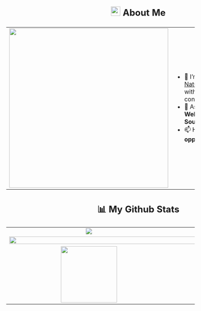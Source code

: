 <table>
<thead>
  <tr>
    <td colspan="2">
      <h2 align="center">
        <img src="https://user-images.githubusercontent.com/65576812/180335476-afb779d0-4032-4e60-9f4d-d1c3e849db2c.png" width="25px"/> 
        <span>About Me</span>
      </h2>
    </td>
  </tr>
</thead>
<tbody width="100%">
  <tr>
    <td valign="top" align="center"><img src="https://cdn.dribbble.com/users/774083/screenshots/4723590/media/6669c96fc6eddd30baeb0a0099576fcc.gif" width="425px"/></td>
    <td valign="center">
      <ul>
        <li>🔭 I’m currently working on <a href="https://github.com/karya-inc/natural-language-query/" >Natural Language Querying</a> with role based access control</li>
        <li>💬 Ask me about <strong>Linux, Rust, Web Development, Open Source, Python, C and C++</strong></li>
        <li>📫 How to reach me <strong>oppurtunities@sranjan.co.in</strong></li>
      </ul>
    </td>
  </tr>
</tbody>
<thead>
  <tr>
    <td colspan="2">   
      <h2 align="center"> 📊 My Github Stats</h2>
    </td>
  </tr>
</thead>
<tbody>
  <tr>
    <td valign="top" align="center">   
      <img src="https://github-readme-stats.vercel.app/api?username=SoumyaRanjanPatnaik&theme=react&show_icons=true&hide_border=true&count_private=true&bg_color=0D1117"/>
    </td>
    <td valign="top" align="center">
      <img src="https://github-readme-stats.vercel.app/api/top-langs/?username=SoumyaRanjanPatnaik&theme=react&show_icons=true&hide_border=true&layout=compact&bg_color=0D1117"/> 
    </td>
  </tr>
  <tr>
    <td colspan="2">
      <img src="https://github-readme-activity-graph.vercel.app/graph?username=SoumyaRanjanPatnaik&bg_color=0d1117&color=00bfc2&line=00696b&point=00ffff&area=true&hide_border=true" width="100%"/> 
    </td>
  </tr>
  <tr>
    <td align="center">
      <img src="https://github-readme-streak-stats.herokuapp.com/?user=SoumyaRanjanPatnaik&theme=react&hide_border=true" height="150px"/>
    </td>
    <td align="center">
      <img src="https://github.com/SoumyaRanjanPatnaik/SoumyaRanjanPatnaik/assets/75623505/a7f014b3-269c-43d2-b4da-2a64290193fe" width="50%"/>
      <img src="https://github.com/SoumyaRanjanPatnaik/SoumyaRanjanPatnaik/assets/75623505/db70565c-292f-4d4f-a48e-ba806e841e41" width="50%"/>
    </td>
  </tr>
</tbody>
</table>
